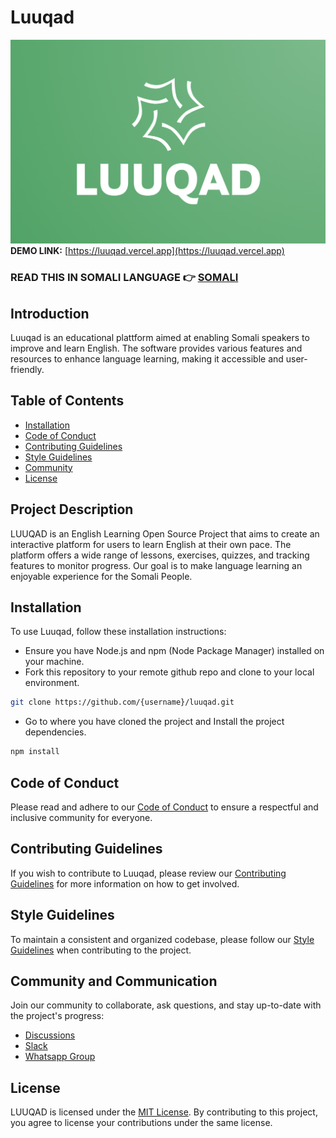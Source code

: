 # Luuqad

![LUUQAD Logo](/public/luuqad.png)
**DEMO LINK:** [https://luuqad.vercel.app](https://luuqad.vercel.app)

### READ THIS IN SOMALI LANGUAGE 👉 [SOMALI](/docs/documentation-afsomali.md)

## Introduction

Luuqad is an educational plattform aimed at enabling Somali speakers to improve and learn English. The software provides various features and resources to enhance language learning, making it accessible and user-friendly.

## Table of Contents

- [Installation](#installation)
- [Code of Conduct](./docs/CODE_OF_CONDUCT.md)
- [Contributing Guidelines](./docs/CONTRIBUTING.md)
- [Style Guidelines](./docs/STYLE_GUIDELINES.md)
- [Community](#community-and-communication)
- [License](#license)

## Project Description

LUUQAD is an English Learning Open Source Project that aims to create an interactive platform for users to learn English at their own pace. The platform offers a wide range of lessons, exercises, quizzes, and tracking features to monitor progress. Our goal is to make language learning an enjoyable experience for the Somali People.

## Installation

To use Luuqad, follow these installation instructions:

- Ensure you have Node.js and npm (Node Package Manager) installed on your machine.
- Fork this repository to your remote github repo and clone to your local environment.

```bash
git clone https://github.com/{username}/luuqad.git
```

- Go to where you have cloned the project and Install the project dependencies.

```bash
npm install
```

## Code of Conduct

Please read and adhere to our [Code of Conduct](docs/CODE_OF_CONDUCT.md) to ensure a respectful and inclusive community for everyone.

## Contributing Guidelines

If you wish to contribute to Luuqad, please review our [Contributing Guidelines](docs/CONTRIBUTING.md) for more information on how to get involved.

## Style Guidelines

To maintain a consistent and organized codebase, please follow our [Style Guidelines](docs/STYLE_GUIDELINES.md) when contributing to the project.

## Community and Communication

Join our community to collaborate, ask questions, and stay up-to-date with the project's progress:

- [Discussions](https://github.com/duraanali/luuqad/discussions)
- [Slack](slack-url)
- [Whatsapp Group](https://chat.whatsapp.com/GnVXgpBgosUGGIvz4Fw5Bm)

## License

LUUQAD is licensed under the [MIT License](LICENSE). By contributing to this project, you agree to license your contributions under the same license.
